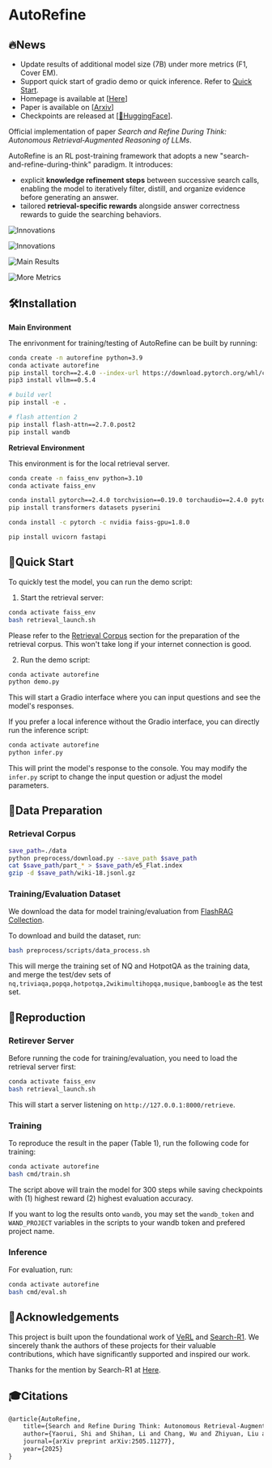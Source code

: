 # AutoRefine

## 🔥News

- Update results of additional model size (7B) under more metrics (F1, Cover EM).
- Support quick start of gradio demo or quick inference. Refer to [Quick Start](#quick-start).
- Homepage is available at \[[Here](https://syr-cn.github.io/AutoRefine/)\]
- Paper is available on \[[Arxiv](https://www.arxiv.org/pdf/2505.11277)\]
- Checkpoints are released at \[[🤗HuggingFace](https://huggingface.co/yrshi/AutoRefine-Qwen2.5-3B-Base)\].


Official implementation of paper *Search and Refine During Think: Autonomous Retrieval‑Augmented Reasoning of LLMs*.

AutoRefine is an RL post-training framework that adopts a new "search-and-refine-during-think" paradigm. It introduces:
- explicit **knowledge refinement steps** between successive search calls, enabling the model to iteratively filter, distill, and organize evidence before generating an answer.
- tailored **retrieval-specific rewards** alongside answer correctness rewards to guide the searching behaviors.

![Innovations](assets/radar_plot.jpg)

![Innovations](assets/innovations.jpg)

![Main Results](assets/main_results.jpg)

![More Metrics](assets/more_metrics.jpg)


## 🛠️Installation

**Main Environment**

The enrivonment for training/testing of AutoRefine can be built by running:

```bash
conda create -n autorefine python=3.9
conda activate autorefine
pip install torch==2.4.0 --index-url https://download.pytorch.org/whl/cu121
pip3 install vllm==0.5.4

# build verl
pip install -e .

# flash attention 2
pip install flash-attn==2.7.0.post2
pip install wandb
```

**Retrieval Environment**

This environment is for the local retrieval server.

```bash
conda create -n faiss_env python=3.10
conda activate faiss_env

conda install pytorch==2.4.0 torchvision==0.19.0 torchaudio==2.4.0 pytorch-cuda=12.1 -c pytorch -c nvidia
pip install transformers datasets pyserini

conda install -c pytorch -c nvidia faiss-gpu=1.8.0

pip install uvicorn fastapi
```

## 💫Quick Start

To quickly test the model, you can run the demo script:

1. Start the retrieval server:
```bash
conda activate faiss_env
bash retrieval_launch.sh
```
Please refer to the [Retrieval Corpus](#retrieval-corpus) section for the preparation of the retrieval corpus.
This won't take long if your internet connection is good.

2. Run the demo script:
```bash
conda activate autorefine
python demo.py
```
This will start a Gradio interface where you can input questions and see the model's responses.

If you prefer a local inference without the Gradio interface, you can directly run the inference script:
```bash
conda activate autorefine
python infer.py
```
This will print the model's response to the console. You may modify the `infer.py` script to change the input question or adjust the model parameters.

## 📂Data Preparation

### Retrieval Corpus

```bash
save_path=./data
python preprocess/download.py --save_path $save_path
cat $save_path/part_* > $save_path/e5_Flat.index
gzip -d $save_path/wiki-18.jsonl.gz
```

### Training/Evaluation Dataset

We download the data for model training/evaluation from [FlashRAG Collection](https://huggingface.co/datasets/RUC-NLPIR/FlashRAG_datasets).

To download and build the dataset, run:
```bash
bash preprocess/scripts/data_process.sh
```
This will merge the training set of NQ and HotpotQA as the training data, and merge the test/dev sets of `nq,triviaqa,popqa,hotpotqa,2wikimultihopqa,musique,bamboogle` as the test set.

## 🚀Reproduction

### Retirever Server

Before running the code for training/evaluation, you need to load the retrieval server first:
```bash
conda activate faiss_env
bash retrieval_launch.sh
```
This will start a server listening on `http://127.0.0.1:8000/retrieve`.

### Training

To reproduce the result in the paper (Table 1), run the following code for training:
```bash
conda activate autorefine
bash cmd/train.sh
```
The script above will train the model for 300 steps while saving checkpoints with (1) highest reward (2) highest evaluation accuracy.

If you want to log the results onto `wandb`, you may set the `wandb_token` and `WAND_PROJECT` variables in the scripts to your wandb token and prefered project name.

### Inference

For evaluation, run:
```bash
conda activate autorefine
bash cmd/eval.sh
```

## 🙏Acknowledgements

This project is built upon the foundational work of [VeRL](https://github.com/volcengine/verl) and [Search-R1](https://github.com/PeterGriffinJin/Search-R1).
We sincerely thank the authors of these projects for their valuable contributions, which have significantly supported and inspired our work.

Thanks for the mention by Search-R1 at [Here](https://github.com/PeterGriffinJin/Search-R1?tab=readme-ov-file#awesome-work-powered-or-inspired-by-search-r1).

## 🎓Citations

```latex
@article{AutoRefine,
    title={Search and Refine During Think: Autonomous Retrieval-Augmented Reasoning of LLMs},
    author={Yaorui, Shi and Shihan, Li and Chang, Wu and Zhiyuan, Liu and Junfeng, Fang and Hengxing, Cai and An, Zhang and Xiang, Wang},
    journal={arXiv preprint arXiv:2505.11277},
    year={2025}
}
```
